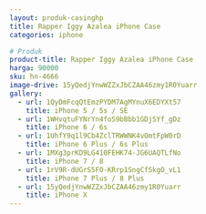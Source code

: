 ```yaml
---
layout: produk-casinghp
title: Rapper Iggy Azalea iPhone Case
categories: iphone

# Produk
product-title: Rapper Iggy Azalea iPhone Case
harga: 90000
sku: hn-4666
image-drive: 15yQedjYnwWZZxJbCZAA46zmy1R0Yuarr
gallery:
  - url: 1QyDmFcqQtEmzPYDM7AgMYnuX6EDYXt57
    title: iPhone 5 / 5s / SE
  - url: 1WHvqtuFYNrYn4foS9bBbb1GDjSYf_gDz
    title: iPhone 6 / 6s
  - url: 1UhfY9q1l9Cb4ZclTRWWNK4vOmtFpW0rD
    title: iPhone 6 Plus / 6s Plus
  - url: 1MXg3prKD9LG410FEHK74-JG6UAQTLfNo
    title: iPhone 7 / 8
  - url: 1rV9R-dUGrS5FO-KRrp1SngCfSkgO_vL1
    title: iPhone 7 Plus / 8 Plus
  - url: 15yQedjYnwWZZxJbCZAA46zmy1R0Yuarr
    title: iPhone X
---
```

